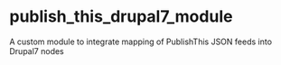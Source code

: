 publish_this_drupal7_module
===========================

A custom module to integrate mapping of PublishThis JSON feeds into Drupal7 nodes
